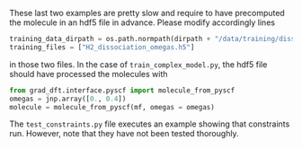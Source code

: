 These last two examples are pretty slow and require to have precomputed the molecule in an hdf5 file in advance. Please modify accordingly lines

```python
training_data_dirpath = os.path.normpath(dirpath + "/data/training/dissociation/")
training_files = ["H2_dissociation_omegas.h5"]
```

in those two files. In the case of `train_complex_model.py`, the hdf5 file should have processed the molecules with

```python
from grad_dft.interface.pyscf import molecule_from_pyscf
omegas = jnp.array([0., 0.4])
molecule = molecule_from_pyscf(mf, omegas = omegas)
```

The `test_constraints.py` file executes an example showing that constraints run. However, note that they have not been tested thoroughly.
